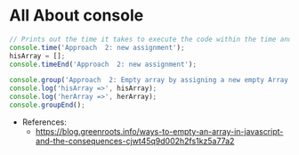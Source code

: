 # All About console

```js
// Prints out the time it takes to execute the code within the time and timeEnd
console.time('Approach  2: new assignment');
hisArray = [];
console.timeEnd('Approach  2: new assignment');

console.group('Approach  2: Empty array by assigning a new empty Array []')
console.log('hisArray =>', hisArray);
console.log('herArray =>', herArray);
console.groupEnd();
```

- References:
    - https://blog.greenroots.info/ways-to-empty-an-array-in-javascript-and-the-consequences-cjwt45q9d002h2fs1kz5a77a2